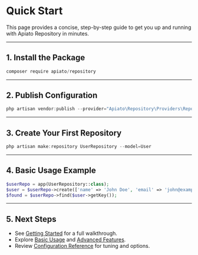 # Quick Start

This page provides a concise, step-by-step guide to get you up and running with Apiato Repository in minutes.

---

## 1. Install the Package

```powershell
composer require apiato/repository
```

---

## 2. Publish Configuration

```powershell
php artisan vendor:publish --provider="Apiato\Repository\Providers\RepositoryServiceProvider" --tag=config
```

---

## 3. Create Your First Repository

```powershell
php artisan make:repository UserRepository --model=User
```

---

## 4. Basic Usage Example

```php
$userRepo = app(UserRepository::class);
$user = $userRepo->create(['name' => 'John Doe', 'email' => 'john@example.com']);
$found = $userRepo->find($user->getKey());
```

---

## 5. Next Steps

- See [Getting Started](../guides/getting-started.md) for a full walkthrough.
- Explore [Basic Usage](../guides/basic-usage.md) and [Advanced Features](../guides/advanced-features.md).
- Review [Configuration Reference](../reference/configuration.md) for tuning and options.
